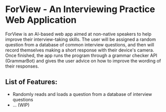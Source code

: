 # ForView - An Interviewing Practice Web Application

ForView is an AI-based web app aimed at non-native speakers to help improve their interview-taking skills. The user will be assigned a 
random question from a database of common interview questions, and then will record themselves making a short response with their device's camera. Once 
finished, the app runs the program through a grammar checker API (GrammarBot) and gives the user advice on how to improve the wording of their responses.

## List of Features:
- Randomly reads and loads a question from a database of interview questions
- ... (WIP)

